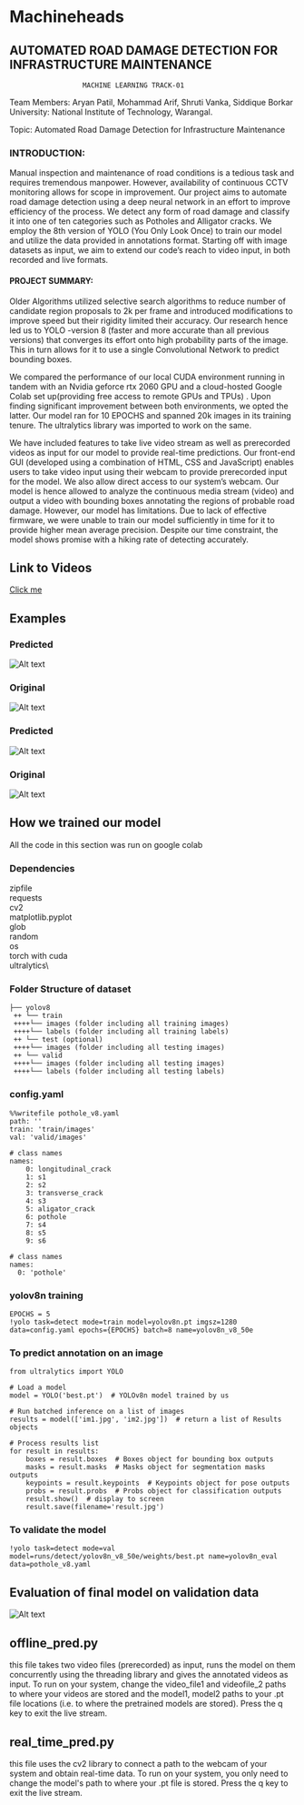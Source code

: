 # Machineheads

## AUTOMATED ROAD DAMAGE DETECTION FOR INFRASTRUCTURE MAINTENANCE
			          MACHINE LEARNING TRACK-01

Team Members: Aryan Patil, Mohammad Arif, Shruti Vanka, Siddique Borkar
University: National Institute of Technology, Warangal.

Topic: Automated Road Damage Detection for Infrastructure Maintenance

### INTRODUCTION:

Manual inspection and maintenance of road conditions is a tedious task and requires tremendous manpower. However, availability of continuous CCTV monitoring allows for scope in improvement. 
	Our project aims to automate road damage detection using a deep neural network in an effort to improve efficiency of the process. We detect any form of road damage and classify it into one of ten categories such as Potholes and Alligator cracks. We employ the 8th version of YOLO (You Only Look Once) to train our model and utilize the data provided in annotations format. Starting off with image datasets as input, we aim to extend our code’s reach to video input, in both recorded and live formats.

#### PROJECT SUMMARY: 
	
Older Algorithms utilized selective search algorithms to reduce number of candidate region proposals to 2k per frame and introduced modifications to improve speed but their rigidity limited their accuracy. Our research hence led us to YOLO -version 8 (faster and more accurate than all previous versions) that converges its effort onto high probability parts of the image. This in turn allows for it to use a single Convolutional Network to predict bounding boxes. 
	
We compared the performance of our local CUDA environment running in tandem with an Nvidia geforce rtx 2060 GPU and a cloud-hosted Google Colab set up(providing free access to remote GPUs and TPUs) . Upon finding significant improvement between both environments, we opted the latter. Our model ran for 10 EPOCHS and spanned 20k images in its training tenure. The ultralytics library was imported to work on the same. 

We have included features to take live video stream as well as prerecorded videos as input for our model to provide real-time predictions.  Our front-end GUI (developed using a combination of HTML, CSS and JavaScript) enables users to take video input using their webcam to provide prerecorded input for the model. We also allow direct access to our system’s webcam. Our model is hence allowed to analyze the continuous media stream (video) and output a video with bounding boxes annotating the regions of probable road damage.
	However, our model has limitations. Due to lack of effective firmware, we were unable to train our model sufficiently in time for it to provide higher mean average precision. Despite our time constraint, the model shows promise with a hiking rate of detecting accurately.

## Link to Videos
[Click me](https://drive.google.com/drive/folders/1uyLuVr0s6fMYBu4QHxj2qLRpYwWhpyks)
 
## Examples
### Predicted
<img title="a title" alt="Alt text" src="/images/download (2).png">

### Original
<img title="a title" alt="Alt text" src="/images/download (1).png">

### Predicted
<img title="a title" alt="Alt text" src="/images/download (5).png">

### Original
<img title="a title" alt="Alt text" src="/images/download (6).png">

## How we trained our model
All the code in this section was run on google colab

### Dependencies
zipfile\
requests\
cv2\
matplotlib.pyplot\
glob\
random\
os\
torch with cuda\
ultralytics\

### Folder Structure of dataset
	├── yolov8
	 ++ └── train
	 ++++└── images (folder including all training images)
	 ++++└── labels (folder including all training labels)
	 ++ └── test (optional)
	 ++++└── images (folder including all testing images)
	 ++ └── valid
	 ++++└── images (folder including all testing images)
	 ++++└── labels (folder including all testing labels)


### config.yaml
```
%%writefile pothole_v8.yaml
path: ''
train: 'train/images'
val: 'valid/images'

# class names
names:
    0: longitudinal_crack
    1: s1
    2: s2
    3: transverse_crack
    4: s3
    5: aligator_crack
    6: pothole
    7: s4
    8: s5
    9: s6

# class names
names:
  0: 'pothole'
```

### yolov8n training
```
EPOCHS = 5
!yolo task=detect mode=train model=yolov8n.pt imgsz=1280 data=config.yaml epochs={EPOCHS} batch=8 name=yolov8n_v8_50e
```

### To predict annotation on an image
```
from ultralytics import YOLO

# Load a model
model = YOLO('best.pt')  # YOLOv8n model trained by us

# Run batched inference on a list of images
results = model(['im1.jpg', 'im2.jpg'])  # return a list of Results objects

# Process results list
for result in results:
    boxes = result.boxes  # Boxes object for bounding box outputs
    masks = result.masks  # Masks object for segmentation masks outputs
    keypoints = result.keypoints  # Keypoints object for pose outputs
    probs = result.probs  # Probs object for classification outputs
    result.show()  # display to screen
    result.save(filename='result.jpg') 

```

### To validate the model
```
!yolo task=detect mode=val model=runs/detect/yolov8n_v8_50e/weights/best.pt name=yolov8n_eval data=pothole_v8.yaml
```

## Evaluation of final model on validation data
<img title="a title" alt="Alt text" src="/images/valid.png">


## offline_pred.py
this file takes two video files (prerecorded) as input, runs the model on them concurrently using the threading library and gives the annotated videos as input. 
	To run on your system, change the video_file1 and videofile_2 paths to where your videos are stored and the model1, model2 paths to your .pt file locations (i.e. to where the pretrained models are stored). Press the q key to exit the live stream.
## real_time_pred.py
 this file uses the cv2 library to connect a path to the webcam of your system and obtain real-time data.
 	To run on your system, you only need to change the model's path to where your .pt file is stored.
  Press the q key to exit the live stream.



